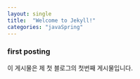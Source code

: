 ```yaml
---
layout: single
title:  "Welcome to Jekyll!"
categories: "javaSpring"
---
```


### first posting
이 게시물은 제 첫 블로그의 첫번째 게시물입니다.
